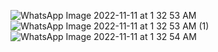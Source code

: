 ![WhatsApp Image 2022-11-11 at 1 32 53 AM](https://user-images.githubusercontent.com/56400384/201195148-2c191b83-2b79-449e-83c1-d7a23c340fba.jpeg)
![WhatsApp Image 2022-11-11 at 1 32 53 AM (1)](https://user-images.githubusercontent.com/56400384/201195153-28d85a67-ca12-41e1-b368-4d168c2e1fe6.jpeg)
![WhatsApp Image 2022-11-11 at 1 32 54 AM](https://user-images.githubusercontent.com/56400384/201195170-1c3cb5c9-2251-43b8-8816-d183a98fa7fc.jpeg)
